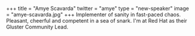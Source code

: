 +++
title = "Amye Scavarda"
twitter = "amye"
type = "new-speaker"
image = "amye-scavarda.jpg"
+++
Implementer of sanity in fast-paced chaos. Pleasant, cheerful and competent in a sea of snark. I'm at Red Hat as their Gluster Community Lead.